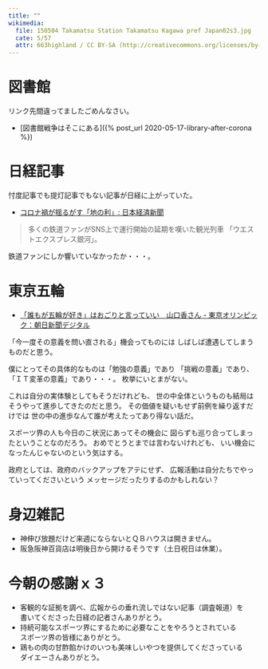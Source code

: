 ```yaml
---
title: ""
wikimedia:
  file: 150504 Takamatsu Station Takamatsu Kagawa pref Japan02s3.jpg
  cate: 5/57
  attr: 663highland / CC BY-SA (http://creativecommons.org/licenses/by-sa/3.0/)
---
```

# 図書館

リンク先間違ってましたごめんなさい。

* [図書館戦争はそこにある]({% post_url 2020-05-17-library-after-corona %})


# 日経記事

忖度記事でも提灯記事でもない記事が日経に上がっていた。

* [コロナ禍が揺るがす「地の利」: 日本経済新聞](https://www.nikkei.com/article/DGXMZO59161500V10C20A5000000/)

> 多くの鉄道ファンがSNS上で運行開始の延期を嘆いた観光列車
> 「ウエストエクスプレス銀河」。

鉄道ファンにしか響いていなかったか・・・。


# 東京五輪

* [「誰もが五輪が好き」はおごりと言っていい　山口香さん - 東京オリンピック：朝日新聞デジタル](https://digital.asahi.com/articles/ASN5J4JYJN59UTQP014.html)

「今一度その意義を問い直される」機会ってものには
しばしば遭遇してしまうものだと思う。

僕にとってその具体的なものは「勉強の意義」であり
「挑戦の意義」であり、「ＩＴ変革の意義」であり・・・。
枚挙にいとまがない。

これは自分の実体験としてもそうだけれども、
世の中全体というものも結局はそうやって進歩してきたのだと思う。
その価値を疑いもせず前例を繰り返すだけでは
世の中の進歩なんて誰が考えたってあり得ない話だ。

スポーツ界の人も今日のこ状況にあってその機会に
図らずも巡り合ってしまったということなのだろう。
おめでとうとまでは言わないけれども、
いい機会になったんじゃないのという気はする。

政府としては、政府のバックアップをアテにせず、
広報活動は自分たちでやっていってくださいという
メッセージだったりするのかもしれない？


# 身辺雑記

* 神伸び放題だけど来週にならないとＱＢハウスは開きません。
* 阪急阪神百貨店は明後日から開けるそうです（土日祝日は休業）。


# 今朝の感謝ｘ３

* 客観的な証拠を調べ、広報からの垂れ流しではない記事（調査報道）を  
  書いてくださった日経の記者さんありがとう。
* 持続可能なスポーツ界にするために必要なことをやろうとされている  
  スポーツ界の皆様にありがとう。
* 鶏もの肉の甘酢餡かけのいつも美味しいやつを提供してくださっている  
  ダイエーさんありがとう。

